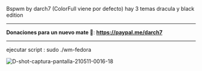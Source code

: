 Bspwm by darch7 (ColorFull viene por defecto) hay 3 temas dracula y black edition

--------------------------------------------------------------------------------------------

**Donaciones para un nuevo mate 🧉**: **https://paypal.me/darch7**

--------------------------------------------------------------------------------------------


ejecutar script : sudo ./wm-fedora




![D-shot-captura-pantalla-210511-0016-18](https://user-images.githubusercontent.com/70046164/117753017-2d94ee80-b1ee-11eb-9640-48a56489b75a.png)
